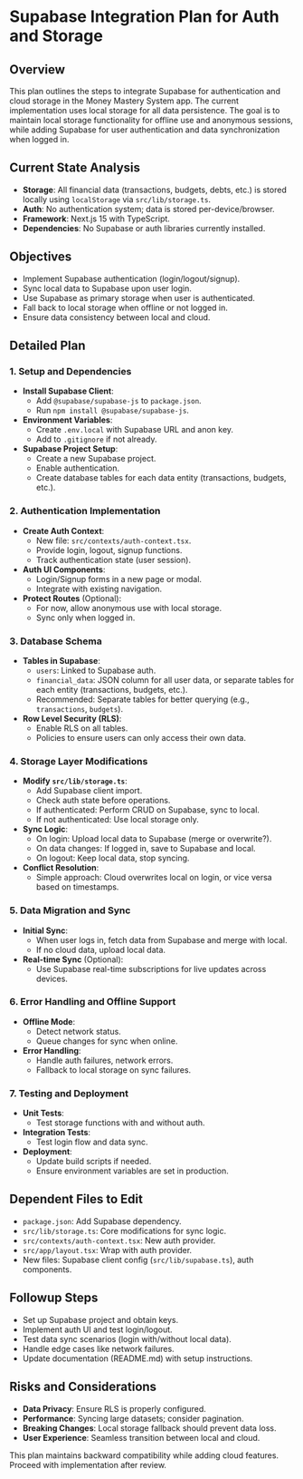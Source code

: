 # Supabase Integration Plan for Auth and Storage

## Overview
This plan outlines the steps to integrate Supabase for authentication and cloud storage in the Money Mastery System app. The current implementation uses local storage for all data persistence. The goal is to maintain local storage functionality for offline use and anonymous sessions, while adding Supabase for user authentication and data synchronization when logged in.

## Current State Analysis
- **Storage**: All financial data (transactions, budgets, debts, etc.) is stored locally using `localStorage` via `src/lib/storage.ts`.
- **Auth**: No authentication system; data is stored per-device/browser.
- **Framework**: Next.js 15 with TypeScript.
- **Dependencies**: No Supabase or auth libraries currently installed.

## Objectives
- Implement Supabase authentication (login/logout/signup).
- Sync local data to Supabase upon user login.
- Use Supabase as primary storage when user is authenticated.
- Fall back to local storage when offline or not logged in.
- Ensure data consistency between local and cloud.

## Detailed Plan

### 1. Setup and Dependencies
- **Install Supabase Client**:
  - Add `@supabase/supabase-js` to `package.json`.
  - Run `npm install @supabase/supabase-js`.
- **Environment Variables**:
  - Create `.env.local` with Supabase URL and anon key.
  - Add to `.gitignore` if not already.
- **Supabase Project Setup**:
  - Create a new Supabase project.
  - Enable authentication.
  - Create database tables for each data entity (transactions, budgets, etc.).

### 2. Authentication Implementation
- **Create Auth Context**:
  - New file: `src/contexts/auth-context.tsx`.
  - Provide login, logout, signup functions.
  - Track authentication state (user session).
- **Auth UI Components**:
  - Login/Signup forms in a new page or modal.
  - Integrate with existing navigation.
- **Protect Routes** (Optional):
  - For now, allow anonymous use with local storage.
  - Sync only when logged in.

### 3. Database Schema
- **Tables in Supabase**:
  - `users`: Linked to Supabase auth.
  - `financial_data`: JSON column for all user data, or separate tables for each entity (transactions, budgets, etc.).
  - Recommended: Separate tables for better querying (e.g., `transactions`, `budgets`).
- **Row Level Security (RLS)**:
  - Enable RLS on all tables.
  - Policies to ensure users can only access their own data.

### 4. Storage Layer Modifications
- **Modify `src/lib/storage.ts`**:
  - Add Supabase client import.
  - Check auth state before operations.
  - If authenticated: Perform CRUD on Supabase, sync to local.
  - If not authenticated: Use local storage only.
- **Sync Logic**:
  - On login: Upload local data to Supabase (merge or overwrite?).
  - On data changes: If logged in, save to Supabase and local.
  - On logout: Keep local data, stop syncing.
- **Conflict Resolution**:
  - Simple approach: Cloud overwrites local on login, or vice versa based on timestamps.

### 5. Data Migration and Sync
- **Initial Sync**:
  - When user logs in, fetch data from Supabase and merge with local.
  - If no cloud data, upload local data.
- **Real-time Sync** (Optional):
  - Use Supabase real-time subscriptions for live updates across devices.

### 6. Error Handling and Offline Support
- **Offline Mode**:
  - Detect network status.
  - Queue changes for sync when online.
- **Error Handling**:
  - Handle auth failures, network errors.
  - Fallback to local storage on sync failures.

### 7. Testing and Deployment
- **Unit Tests**:
  - Test storage functions with and without auth.
- **Integration Tests**:
  - Test login flow and data sync.
- **Deployment**:
  - Update build scripts if needed.
  - Ensure environment variables are set in production.

## Dependent Files to Edit
- `package.json`: Add Supabase dependency.
- `src/lib/storage.ts`: Core modifications for sync logic.
- `src/contexts/auth-context.tsx`: New auth provider.
- `src/app/layout.tsx`: Wrap with auth provider.
- New files: Supabase client config (`src/lib/supabase.ts`), auth components.

## Followup Steps
- Set up Supabase project and obtain keys.
- Implement auth UI and test login/logout.
- Test data sync scenarios (login with/without local data).
- Handle edge cases like network failures.
- Update documentation (README.md) with setup instructions.

## Risks and Considerations
- **Data Privacy**: Ensure RLS is properly configured.
- **Performance**: Syncing large datasets; consider pagination.
- **Breaking Changes**: Local storage fallback should prevent data loss.
- **User Experience**: Seamless transition between local and cloud.

This plan maintains backward compatibility while adding cloud features. Proceed with implementation after review.
